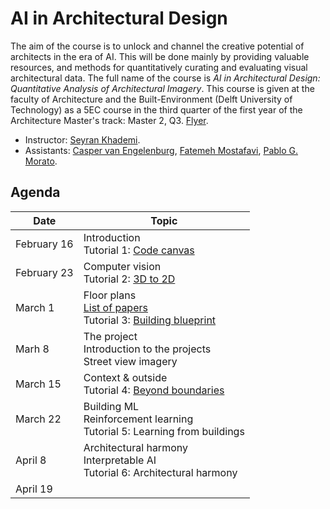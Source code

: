 # AI in Architectural Design

The aim of the course is to unlock and channel the creative potential of architects in the era of AI. 
This will be done mainly by providing valuable resources, and methods for quantitatively curating and evaluating visual architectural data.
The full name of the course is *AI in Architectural Design: Quantitative Analysis of Architectural Imagery*.
This course is given at the faculty of Architecture and the Built-Environment (Delft University of Technology) as a 5EC course in the third quarter of the first year of the Architecture Master's track: Master 2, Q3.
[Flyer](/assets/flyer.jpeg).

- Instructor: [Seyran Khademi](mailto:s.khademi@tudelft.nl).
- Assistants: [Casper van Engelenburg](mailto:c.c.j.vanengelenburg@tudelft.nl), [Fatemeh Mostafavi](mailto:f.mostafavi@tudelft.nl), [Pablo G. Morato](mailto:p.g.moratodominguez@tudelft.nl).

## Agenda 

| Date | Topic |
| --- | --- |
| February 16 | Introduction <br> Tutorial 1: [Code canvas](/tutorials/1_code_canvas.ipynb) |
| February 23 | Computer vision <br> Tutorial 2: [3D to 2D](/tutorials/2_from_3D_to_2D.ipynb) |
| March 1 | Floor plans <br> [List of papers](/seminars/papers.md) <br> Tutorial 3: [Building blueprint](/tutorials/3_building_blueprint.ipynb) |
| Marh 8 | The project <br>Introduction to the projects <br> Street view imagery |
| March 15 | Context & outside <br> Tutorial 4: [Beyond boundaries](/tutorials/4_beyond_boundaries.ipynb) |
| March 22 | Building ML <br> Reinforcement learning <br> Tutorial 5: Learning from buildings |
| April 8 |  Architectural harmony <br>Interpretable AI <br> Tutorial 6: Architectural harmony  |
| April 19 |  |

